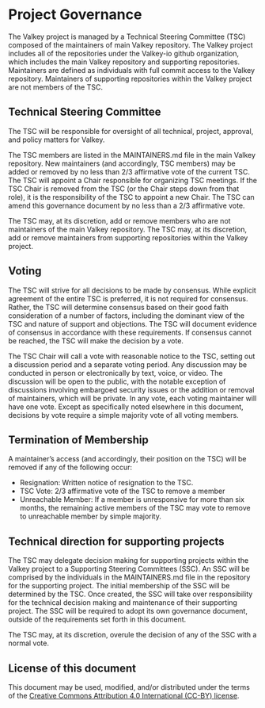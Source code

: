 # Project Governance

The Valkey project is managed by a Technical Steering Committee (TSC) composed of the maintainers of main Valkey repository.
The Valkey project includes all of the repositories under the Valkey-io github organization, which includes the main Valkey repository and supporting repositories.
Maintainers are defined as individuals with full commit access to the Valkey repository.
Maintainers of supporting repositories within the Valkey project are not members of the TSC.

## Technical Steering Committee

The TSC will be responsible for oversight of all technical, project, approval, and policy matters for Valkey.

The TSC members are listed in the MAINTAINERS.md file in the main Valkey repository.
New maintainers (and accordingly, TSC members) may be added or removed by no less than 2/3 affirmative vote of the current TSC.
The TSC will appoint a Chair responsible for organizing TSC meetings.
If the TSC Chair is removed from the TSC (or the Chair steps down from that role), it is the responsibility of the TSC to appoint a new Chair.
The TSC can amend this governance document by no less than a 2/3 affirmative vote.

The TSC may, at its discretion, add or remove members who are not maintainers of the main Valkey repository.
The TSC may, at its discretion, add or remove maintainers from supporting repositories within the Valkey project.

## Voting

The TSC will strive for all decisions to be made by consensus.
While explicit agreement of the entire TSC is preferred, it is not required for consensus.
Rather, the TSC will determine consensus based on their good faith consideration of a number of factors, including the dominant view of the TSC and nature of support and objections. 
The TSC will document evidence of consensus in accordance with these requirements.
If consensus cannot be reached, the TSC will make the decision by a vote.

The TSC Chair will call a vote with reasonable notice to the TSC, setting out a discussion period and a separate voting period.
Any discussion may be conducted in person or electronically by text, voice, or video.
The discussion will be open to the public, with the notable exception of discussions involving embargoed security issues or the addition or removal of maintainers, which will be private.
In any vote, each voting maintainer will have one vote.
Except as specifically noted elsewhere in this document, decisions by vote require a simple majority vote of all voting members.

## Termination of Membership

A maintainer’s access (and accordingly, their position on the TSC) will be removed if any of the following occur:

* Resignation: Written notice of resignation to the TSC.
* TSC Vote: 2/3 affirmative vote of the TSC to remove a member
* Unreachable Member: If a member is unresponsive for more than six months, the remaining active members of the TSC may vote to remove to unreachable member by simple majority.

## Technical direction for supporting projects

The TSC may delegate decision making for supporting projects within the Valkey project to a Supporting Steering Committees (SSC).
An SSC will be comprised by the individuals in the MAINTAINERS.md file in the repository for the supporting project.
The initial membership of the SSC will be determined by the TSC.
Once created, the SSC will take over responsibility for the technical decision making and maintenance of their supporting project.
The SSC will be required to adopt its own governance document, outside of the requirements set forth in this document.

The TSC may, at its discretion, overule the decision of any of the SSC with a normal vote.

## License of this document

This document may be used, modified, and/or distributed under the terms of the
[Creative Commons Attribution 4.0 International (CC-BY) license](https://creativecommons.org/licenses/by/4.0/legalcode).
